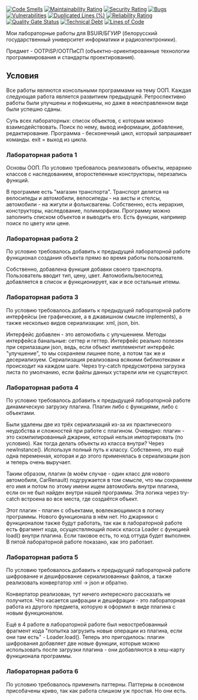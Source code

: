 [![Code Smells][code_smells_badge]][code_smells_link]
[![Maintainability Rating][maintainability_rating_badge]][maintainability_rating_link]
[![Security Rating][security_rating_badge]][security_rating_link]
[![Bugs][bugs_badge]][bugs_link]
[![Vulnerabilities][vulnerabilities_badge]][vulnerabilities_link]
[![Duplicated Lines (%)][duplicated_lines_density_badge]][duplicated_lines_density_link]
[![Reliability Rating][reliability_rating_badge]][reliability_rating_link]
[![Quality Gate Status][quality_gate_status_badge]][quality_gate_status_link]
[![Technical Debt][technical_debt_badge]][technical_debt_link]
[![Lines of Code][lines_of_code_badge]][lines_of_code_link]

Мои лабораторные работы для BSUIR/БГУИР (белорусский государственный университет информатики и радиоэлектроники).

Предмет - OOTPiSP/ООТПиСП (объектно-ориентированные технологии программирования и стандарты проектирования).

## Условия

Все работы являются консольными программами на тему ООП. Каждая следующая работа является развитием предыдущей.
Ретроспективно работы были улучшены и пофикшены, но даже в неисправленном виде были успешно сданы.

Суть всех лабораторных: список объектов, с которым можно взаимодействовать. Поиск по нему, вывод информации, добавление,
редактирование. Программа - бесконечный цикл, который запрашивает команды. exit = выход из цикла.

### Лабораторная работа 1

Основы ООП. По условию требовалось реализовать объекты, иерархию классов с наследованием, второстепенные конструкторы,
перезапись функций.

В программе есть "магазин транспорта". Транспорт делится на велосипеды и автомобили, велосипеды - на аисты и стелсы,
автомобили - на жигули и фольксвагены. Собственно, есть иерархия, конструкторы, наследование, полиморфизм. Программу
можно заполнить списком объектов и выводить его. Есть функции, например поиск по цвету или цене.

### Лабораторная работа 2

По условию требовалось добавить к предыдущей лабораторной работе функционал создания объекта прямо во время работы
пользователя.

Собственно, добавлена функция добавки своего транспорта. Пользователь вводит тип, цену, цвет. Автомобиль/велосипед
добавляется в список и функционирует, как и все остальные итемы.

### Лабораторная работа 3

По условию требовалось добавить к предыдущей лабораторной работе интерфейсы (не графические, а в джавишном смысле
implements), а также несколько видов сериализации: xml, json, bin.

Интерфейс добавлен - это автомобиль с улучшением. Методы интерфейса банальные: сеттер и геттер. Интерфейс реально
полезен при серилазации json, ведь, если объект имплементит интерфейс "улучшение", то мы сохраняем лишнее поле, а потом
так же и десериализуем. Сериализация реализована всякими библиотеками и происходит на каждом шаге. Через try-catch
предусмотрена загрузка листа по умолчанию, если файлы данных устарели или не существуют.

### Лабораторная работа 4

По условию требовалось добавить к предыдущей лабораторной работе динамическую загрузку плагина. Плагин либо с функциями,
либо с объектами.

Были удалены две из трёх сериализаций из-за их практического неудобства и сложностей при работе с плагином. Очевидно:
плагин - это скомпилированный джарник, который нельзя импортировать (по условию). Как тогда делать объекты из класса
внутри? Через newInstance(). Используя полный путь к классу. Собственно, это ещё одна переменная, которая и до этого
применялась в сериализации json и теперь очень выручает.

Таким образом, плагин (в моём случае - один класс для нового автомобиля, CarRenault) подгружается в том смысле, что мы
сохраняем его имя и потом по этому имени ищем автомобиль внутри плагина, если он не был найден внутри нашей программы.
Эта логика через try-catch встроена во все места, где создаётся объект.

Этот плагин - плагин с объектами, вовлекающимися в логику программы. Нового функционала в нём нет. Но джарники с
функционалом также будут работать, так как в лабораторной работе есть фрагмент кода, осуществляющий поиск класса Loader
с функцией load() внутри плагина. Если таковое есть, то код оттуда будет выполнен. В пятой лабораторной работе показано,
как это работает.

### Лабораторная работа 5

По условию требовалось добавить к предыдущей лабораторной работе шифрование и дешифрование сериализованных файлов, а
также реализовать конвертатор xml -> json и обратно.

Конвертатор реализован, тут ничего интересного рассказать не получится. Что касается шифрации и дешифрации - это
лабораторная работа из другого предмета, которую я оформил в виде плагина с новым функционалом.

Ещё в 4 работе в лабораторной работе был невостребованный фрагмент кода "попытка загрузить новые операции из плагина,
если они там есть" - Loader.load(). Теперь это пригодилось: плагин шифрования добавляет две новые функции, которые можно
использовать после загрузки плагина - они добавляются в хеш-карту функционала программы.

### Лабораторная работа 6

По условию требовалось применить паттерны. Паттерны в основном присобачены криво, так как работа слишком уж простая. Но
они есть.

<!----------------------------------------------------------------------------->

[code_smells_badge]: https://sonarcloud.io/api/project_badges/measure?project=Hummel009_OOP-Technologies-and-Design-Standards&metric=code_smells

[code_smells_link]: https://sonarcloud.io/summary/overall?id=Hummel009_OOP-Technologies-and-Design-Standards

[maintainability_rating_badge]: https://sonarcloud.io/api/project_badges/measure?project=Hummel009_OOP-Technologies-and-Design-Standards&metric=sqale_rating

[maintainability_rating_link]: https://sonarcloud.io/summary/overall?id=Hummel009_OOP-Technologies-and-Design-Standards

[security_rating_badge]: https://sonarcloud.io/api/project_badges/measure?project=Hummel009_OOP-Technologies-and-Design-Standards&metric=security_rating

[security_rating_link]: https://sonarcloud.io/summary/overall?id=Hummel009_OOP-Technologies-and-Design-Standards

[bugs_badge]: https://sonarcloud.io/api/project_badges/measure?project=Hummel009_OOP-Technologies-and-Design-Standards&metric=bugs

[bugs_link]: https://sonarcloud.io/summary/overall?id=Hummel009_OOP-Technologies-and-Design-Standards

[vulnerabilities_badge]: https://sonarcloud.io/api/project_badges/measure?project=Hummel009_OOP-Technologies-and-Design-Standards&metric=vulnerabilities

[vulnerabilities_link]: https://sonarcloud.io/summary/overall?id=Hummel009_OOP-Technologies-and-Design-Standards

[duplicated_lines_density_badge]: https://sonarcloud.io/api/project_badges/measure?project=Hummel009_OOP-Technologies-and-Design-Standards&metric=duplicated_lines_density

[duplicated_lines_density_link]: https://sonarcloud.io/summary/overall?id=Hummel009_OOP-Technologies-and-Design-Standards

[reliability_rating_badge]: https://sonarcloud.io/api/project_badges/measure?project=Hummel009_OOP-Technologies-and-Design-Standards&metric=reliability_rating

[reliability_rating_link]: https://sonarcloud.io/summary/overall?id=Hummel009_OOP-Technologies-and-Design-Standards

[quality_gate_status_badge]: https://sonarcloud.io/api/project_badges/measure?project=Hummel009_OOP-Technologies-and-Design-Standards&metric=alert_status

[quality_gate_status_link]: https://sonarcloud.io/summary/overall?id=Hummel009_OOP-Technologies-and-Design-Standards

[technical_debt_badge]: https://sonarcloud.io/api/project_badges/measure?project=Hummel009_OOP-Technologies-and-Design-Standards&metric=sqale_index

[technical_debt_link]: https://sonarcloud.io/summary/overall?id=Hummel009_OOP-Technologies-and-Design-Standards

[lines_of_code_badge]: https://sonarcloud.io/api/project_badges/measure?project=Hummel009_OOP-Technologies-and-Design-Standards&metric=ncloc

[lines_of_code_link]: https://sonarcloud.io/summary/overall?id=Hummel009_OOP-Technologies-and-Design-Standards
